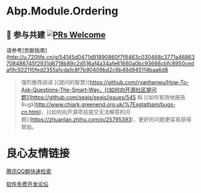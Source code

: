 # Abp.Module.Ordering

## 🤝 参与共建 [![PRs Welcome](https://img.shields.io/badge/PRs-welcome-brightgreen.svg?style=flat-square)](http://makeapullrequest.com)

请参考[贡献指南](http://u.720life.cn/g/54145d0471d91890860f7f8463c030468c3771a46863708486745f2931d6718b89c2d516af4a34afe61660a0bc93666cbfc8950cedaf9c922110fed2355a1cda1c8f7b90409bd2c6b49d945114baa6d8 

> 强烈推荐阅读 [《提问的智慧》]https://github.com/ryanhanwu/How-To-Ask-Questions-The-Smart-Way、[《如何向开源社区提问题》]https://github.com/seajs/seajs/issues/545 和 [《如何有效地报告 Bug》]http://www.chiark.greenend.org.uk/%7Esgtatham/bugs-cn.html)、[《如何向开源项目提交无法解答的问题》]https://zhuanlan.zhihu.com/p/25795393)，更好的问题更容易获得帮助。


 # 良心友情链接

[腾讯QQ群快速检索](http://u.720life.cn/s/8cf73f7c)

[软件免费开发论坛](http://u.720life.cn/s/bbb01dc0)
